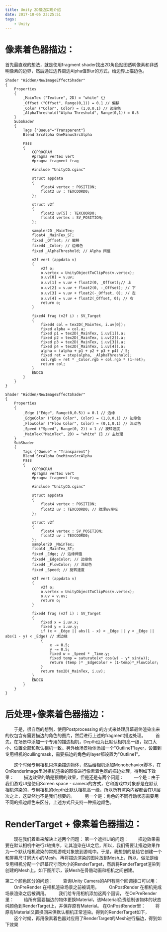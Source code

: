 ```yaml
---
title: Unity 2D描边实现介绍
date: 2017-10-05 23:25:51
tags:
    - Unity
---
```


# 像素着色器描边：
首先最直观的想法，就是使用fragment shader找出2D角色贴图透明像素和非透明像素的边界，然后通过边界周边Alpha值Blur的方式，给边界上描边色。

```Shader
Shader "Hidden/NewImageEffectShader"
{
    Properties
    {
        _MainTex ("Texture", 2D) = "white" {}
        _Offset ("Offset", Range(0,1)) = 0.1 // 偏移
        _Color ("Color", Color) = (1,0,0,1) // 边缘色
        _AlphaThreshold("Alpha Threshold", Range(0,1)) = 0.5
    }
    SubShader
    {
        Tags {"Queue"="Transparent"}
        Blend SrcAlpha OneMinusSrcAlpha

        Pass
        {
            CGPROGRAM
            #pragma vertex vert
            #pragma fragment frag
            
            #include "UnityCG.cginc"

            struct appdata
            {
                float4 vertex : POSITION;
                float2 uv : TEXCOORD0;
            };

            struct v2f
            {
                float2 uv[5] : TEXCOORD0;
                float4 vertex : SV_POSITION;
            };

            sampler2D _MainTex;
            float4 _MainTex_ST;
            fixed _Offset; // 偏移
            fixed4 _Color; // 边缘色
            fixed _AlphaThreshold; // Alpha 阀值

            v2f vert (appdata v)
            {
                v2f o;
                o.vertex = UnityObjectToClipPos(v.vertex);
                o.uv[0] = v.uv;
                o.uv[1] = v.uv + float2(0, _Offset);// 上
                o.uv[2] = v.uv + float2(0, -_Offset); // 下
                o.uv[3] = v.uv + float2(-_Offset, 0); // 左
                o.uv[4] = v.uv + float2(_Offset, 0); // 右
                return o;
            }
            
            fixed4 frag (v2f i) : SV_Target
            {
                fixed4 col = tex2D(_MainTex, i.uv[0]);
                fixed alpha = col.a;
                fixed p1 = tex2D(_MainTex, i.uv[1]).a;
                fixed p2 = tex2D(_MainTex, i.uv[2]).a;
                fixed p3 = tex2D(_MainTex, i.uv[3]).a;
                fixed p4 = tex2D(_MainTex, i.uv[4]).a;
                alpha = (alpha + p1 + p2 + p3 + p4) / 5;
                fixed ret = step(alpha, _AlphaThreshold);
                col.rgb = ret * _Color.rgb + col.rgb * (1-ret);
                return col;
            }
            ENDCG
        }
    }
}
```
```
Shader "Hidden/NewImageEffectShader"
{
    Properties
    {
        _Edge ("Edge", Range(0,0.5)) = 0.1 // 边缘
        _EdgeColor ("Edge Color", Color) = (1,0,0,1) // 边缘色
        _FlowColor ("Flow Color", Color) = (0,1,0,1) // 流动色
        _Speed ("Speed", Range(0, 2)) = 1 // 旋转速度
        _MainTex("MainTex", 2D) = "white" {} // 主纹理
    }
    SubShader
    {
        Tags {"Queue" = "Transparent"}
        Blend SrcAlpha OneMinusSrcAlpha
        Pass
        {
            CGPROGRAM
            #pragma vertex vert
            #pragma fragment frag
            
            #include "UnityCG.cginc"

            struct appdata
            {
                float4 vertex : POSITION;
                float2 uv : TEXCOORD0; // 纹理uv坐标
            };

            struct v2f
            {
                float4 vertex : SV_POSITION;
                float2 uv : TEXCOORD0;
            };
            sampler2D _MainTex;
            float4 _MainTex_ST;
            fixed _Edge; // 边缘阀值
            fixed4 _EdgeColor; // 边缘色
            fixed4 _FlowColor; // 流动色
            fixed _Speed; // 旋转速度

            v2f vert (appdata v)
            {
                v2f o;
                o.vertex = UnityObjectToClipPos(v.vertex);
                o.uv = v.uv;
                return o;
            }
            
            fixed4 frag (v2f i) : SV_Target
            {
                fixed x = i.uv.x;
                fixed y = i.uv.y;
                if (x < _Edge || abs(1 - x) < _Edge || y < _Edge || abs(1 - y) < _Edge) // 求边缘
                {
                    x -= 0.5;
                    y -= 0.5;
                    fixed w = _Speed * _Time.y;
                    fixed temp = saturate(x* cos(w) - y* sin(w));
                    return (temp )* _EdgeColor + (1-temp)*_FlowColor;
                }
                return tex2D(_MainTex, i.uv);
            }
            ENDCG
        }
    }
}

```
# 后处理+像素着色器描边：
　　于是，很自然的想到，使用Postprocessing 的方式来处理屏幕最终渲染出来的仅包含有需要描边的角色的图片，然后进行上述的fragment描边处理。
　　首先，在场景中添加一个专用的描边相机，Depth设为比默认相机高一级，视口大小、位置全部和默认相机一致。另外给场景物体添加一个"Outline1"layer，设置到专用相机的cullingmask，需要描边的角色的layer都设置为"Outline1"。

　　这个时候专用相机只渲染描边物体，然后给相机添加Monobehavior脚本，在OnRenderImage里对相机渲染的图像进行像素着色器的描边处理，得到如下效果：
　　描边效果的确是预期的效果，但是还是有两个问题：
　　一个是：由于我们游戏UI是使用Screen space - camera的方式，它和游戏中对象都是在默认相机渲染的，专用相机的depth比默认相机高一级，所以所有渲染内容都会在UI层次之上，这显然也不是我们想要的。
　　另一个是：角色的不同行动状态需要用不同的描边颜色来区分，上述方式只支持一种描边颜色。

# RenderTarget + 像素着色器描边：
　　现在我们着重来解决上述两个问题：
第一个遮挡UI的问题：
　　描边效果需要在默认相机中进行z轴排序，让其渲染在UI之后，所以，我们需要让描边效果作为一个默认相机渲染的常规游戏对象放到游戏中。于是，我想到的是给它创建一个和屏幕尺寸同大小的Mesh，再将描边渲染的图片放到Mesh上，所以，做法是给专用相机分配一个屏幕尺寸同大小的RenderTarget，然后将RenderTarget渲染到创建的Mesh上。如下图所示，该Mesh在骨骼动画和相机之间创建。

第二个颜色区分的问题：
　　查询Unity Camera的API有两个回调接口可以用：
　　OnPreRender 在相机渲染场景之前被调用。
　　OnPostRender 在相机完成场景渲染之后被调用。
　　我们给专用相机添加这两个回调，
在OnPreRender里：
　　给所有需要描边的物体更换Material，该Material负责绘制该物体的状态纯颜色到RenderTarget上，并保存原有Material。
在OnPostRender里：
　　将原有Material又置换回来供默认相机正常渲染。得到的RenderTarget如下，
　　这个时候，再用像素着色器对应用了RenderTarget的Mesh进行描边，得到如下效果
